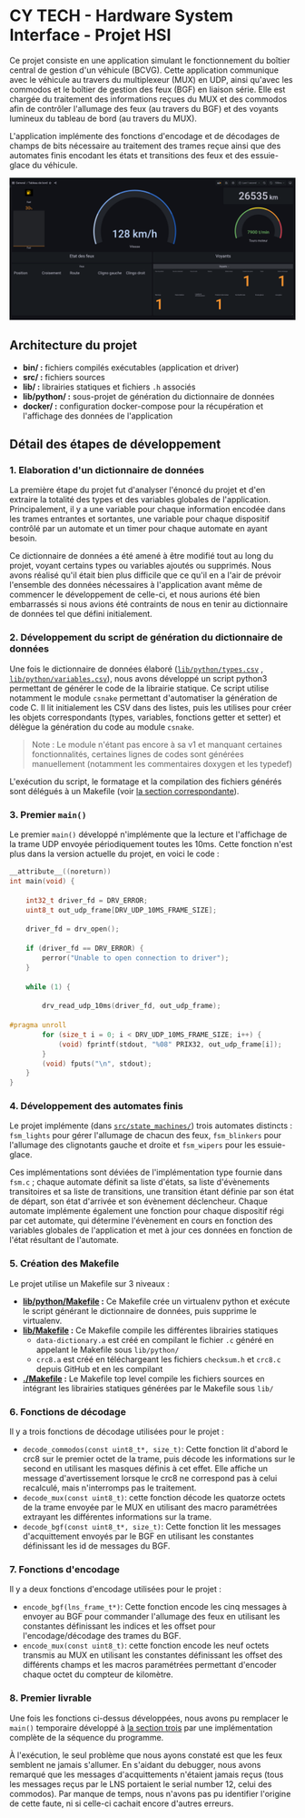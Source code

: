 # CY TECH - Hardware System Interface - Projet HSI

Ce projet consiste en une application simulant le fonctionnement du boîtier
central de gestion d'un véhicule (BCVG). Cette application communique avec le
véhicule au travers du multiplexeur (MUX) en UDP, ainsi qu'avec les commodos et
le boîtier de gestion des feux (BGF) en liaison série. Elle est chargée du
traitement des informations reçues du MUX et des commodos afin de contrôler
l'allumage des feux (au travers du BGF) et des voyants lumineux du tableau de
bord (au travers du MUX).

L'application implémente des fonctions d'encodage et de décodages de champs de
bits nécessaire au traitement des trames reçue ainsi que des automates finis
encodant les états et transitions des feux et des essuie-glace du véhicule.

<img src="grafana_screen.png"  alt="capture de notre dashboard sur grafana"/>

## Architecture du projet

* __bin/ :__ fichiers compilés exécutables (application et driver)
* __src/ :__ fichiers sources
* __lib/ :__ librairies statiques et fichiers `.h` associés
* __lib/python/ :__ sous-projet de génération du dictionnaire de données
* __docker/ :__ configuration docker-compose pour la récupération et l'affichage
  des données de l'application

## Détail des étapes de développement

### 1. Elaboration d'un dictionnaire de données

La première étape du projet fut d'analyser l'énoncé du projet et d'en extraire
la totalité des types et des variables globales de l'application.
Principalement, il y a une variable pour chaque information encodée dans les
trames entrantes et sortantes, une variable pour chaque dispositif contrôlé par
un automate et un timer pour chaque automate en ayant besoin.

Ce dictionnaire de
données a été amené à être modifié tout au long du projet, voyant certains types
ou variables ajoutés ou supprimés. Nous avons réalisé qu'il était bien plus
difficile que ce qu'il en a l'air de prévoir l'ensemble des données nécessaires
à l'application avant même de commencer le développement de celle-ci, et nous
aurions été bien embarrassés si nous avions été contraints de nous en tenir au
dictionnaire de données tel que défini initialement.

### 2. Développement du script de génération du dictionnaire de données

Une fois le dictionnaire de données élaboré ([`lib/python/types.csv`](lib/python/types.csv)
, [`lib/python/variables.csv`](lib/python/variables.csv)), nous avons développé un script python3 permettant
de générer le code de la librairie statique. Ce script utilise notamment le
module `csnake` permettant d'automatiser la génération de code C. Il lit
initialement les CSV dans des listes, puis les utilises pour créer les objets
correspondants (types, variables, fonctions getter et setter) et délègue la
génération du code au module `csnake`.
> Note : Le module n'étant pas encore à sa v1 et manquant certaines
> fonctionnalités, certaines lignes de codes sont générées manuellement
> (notamment les commentaires doxygen et les typedef)

L'exécution du script, le formatage et la compilation des fichiers générés sont
délégués à un Makefile
(voir [la section correspondante](#5-cration-des-makefile)).

### <a id="3-premier-main" /> 3. Premier `main()`

Le premier `main()` développé n'implémente que la lecture et l'affichage de la
trame UDP envoyée périodiquement toutes les 10ms. Cette fonction n'est plus dans
la version actuelle du projet, en voici le code :

```C
__attribute__((noreturn))
int main(void) {

    int32_t driver_fd = DRV_ERROR;
    uint8_t out_udp_frame[DRV_UDP_10MS_FRAME_SIZE];

    driver_fd = drv_open();

    if (driver_fd == DRV_ERROR) {
        perror("Unable to open connection to driver");
    }

    while (1) {

        drv_read_udp_10ms(driver_fd, out_udp_frame);

#pragma unroll
        for (size_t i = 0; i < DRV_UDP_10MS_FRAME_SIZE; i++) {
            (void) fprintf(stdout, "%08" PRIX32, out_udp_frame[i]);
        }
        (void) fputs("\n", stdout);
    }
}
```

### 4. Développement des automates finis

Le projet implémente (dans [`src/state_machines/`](src/state_machines/)) trois automates
distincts : `fsm_lights` pour gérer l'allumage de chacun des
feux, `fsm_blinkers` pour l'allumage des clignotants gauche et droite
et `fsm_wipers` pour les essuie-glace.

Ces implémentations sont déviées de l'implémentation type fournie dans `fsm.c` ;
chaque automate définit sa liste d'états, sa liste d'évènements transitoires et
sa liste de transitions, une transition étant définie par son état de départ,
son état d'arrivée et son évènement déclencheur. Chaque automate implémente
également une fonction pour chaque dispositif régi par cet automate, qui
détermine l'évènement en cours en fonction des variables globales de
l'application et met à jour ces données en fonction de l'état résultant de
l'automate.

### <a id="5-cration-des-makefile" />5. Création des Makefile

Le projet utilise un Makefile sur 3 niveaux :

* __[lib/python/Makefile](lib/python/Makefile) :__ Ce Makefile crée un virtualenv python et exécute le
  script générant le dictionnaire de données, puis supprime le virtualenv.
* __[lib/Makefile](lib/Makefile) :__ Ce Makefile compile les différentes librairies statiques
    * `data-dictionary.a` est créé en compilant le fichier `.c` généré en
      appelant le Makefile sous `lib/python/`
    * `crc8.a` est créé en téléchargeant les fichiers `checksum.h` et `crc8.c`
      depuis GitHub et en les compilant
* __[./Makefile](./Makefile) :__ Le Makefile top level compile les fichiers sources en
  intégrant les librairies statiques générées par le Makefile sous `lib/`

### 6. Fonctions de décodage

Il y a trois fonctions de décodage utilisées pour le projet :

* `decode_commodos(const uint8_t*, size_t)`: Cette fonction lit d'abord le crc8
  sur le premier octet de la trame, puis décode les informations sur le second
  en utilisant les masques définis à cet effet. Elle affiche un message
  d'avertissement lorsque le crc8 ne correspond pas à celui recalculé, mais
  n'interromps pas le traitement.
* `decode_mux(const uint8_t)`: cette fonction décode les quatorze octets de la
  trame envoyée par le MUX en utilisant des macro paramétrées extrayant les
  différentes informations sur la trame.
* `decode_bgf(const uint8_t*, size_t)`: Cette fonction lit les messages
  d'acquittement envoyés par le BGF en utilisant les constantes définissant les
  id de messages du BGF.

### 7. Fonctions d'encodage

Il y a deux fonctions d'encodage utilisées pour le projet :

* `encode_bgf(lns_frame_t*)`: Cette fonction encode les cinq messages à envoyer
  au BGF pour commander l'allumage des feux en utilisant les constantes
  définissant les indices et les offset pour l'encodage/décodage des trames du
  BGF.
* `encode_mux(const uint8_t)`: cette fonction encode les neuf octets transmis au
  MUX en utilisant les constantes définissant les offset des différents champs
  et les macros paramétrées permettant d'encoder chaque octet du compteur de
  kilomètre.

### 8. Premier livrable

Une fois les fonctions ci-dessus développées, nous avons pu remplacer
le `main()` temporaire développé à [la section trois](#3-premier-main) par une
implémentation complète de la séquence du programme.

À l'exécution, le seul problème que nous ayons constaté est que les feux
semblent ne jamais s'allumer. En s'aidant du debugger, nous avons remarqué que
les messages d'acquittements n'étaient jamais reçus (tous les messages reçus par
le LNS portaient le serial number 12, celui des commodos). Par manque de temps, nous
n'avons pas pu identifier l'origine de cette faute, ni si celle-ci cachait
encore d'autres erreurs.
